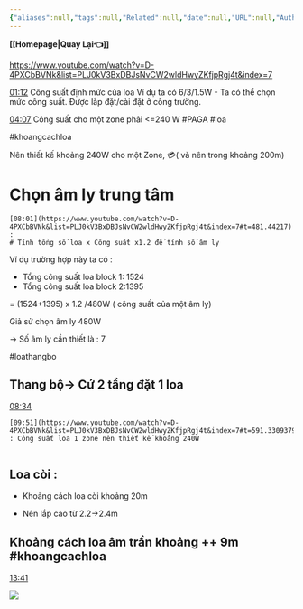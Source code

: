 ```yaml
---
{"aliases":null,"tags":null,"Related":null,"date":null,"URL":null,"Author":null,"dg-publish":true,"image":null,"permalink":"/Electric Engineer/ELV/Public Address/Bài 9 đọc bản vẽ publich address/","dgPassFrontmatter":true,"noteIcon":"2","created":"2024-02-29T09:58:33.146+07:00","updated":"2024-01-19T13:32:55.000+07:00"}
---
```


**[[Homepage\|Quay Lại👈]]**

https://www.youtube.com/watch?v=D-4PXCbBVNk&list=PLJ0kV3BxDBJsNvCW2wldHwyZKfjpRgj4t&index=7

[01:12](https://www.youtube.com/watch?v=D-4PXCbBVNk&list=PLJ0kV3BxDBJsNvCW2wldHwyZKfjpRgj4t&index=7#t=72.96370099618531)   Công suất định mức của loa 
Ví dụ ta có 6/3/1.5W - Ta có thể chọn mức công suất. Được lắp đặt/cài đặt ở công trường.



[04:07](https://www.youtube.com/watch?v=D-4PXCbBVNk&list=PLJ0kV3BxDBJsNvCW2wldHwyZKfjpRgj4t&index=7#t=247.47613902670287)  Công suất cho một zone phải <=240 W #PAGA #loa 


#khoangcachloa


Nên thiết kế khoảng 240W cho một Zone, 💳( và nên trong khoảng 200m)



# Chọn âm ly trung tâm

```ad-note
[08:01](https://www.youtube.com/watch?v=D-4PXCbBVNk&list=PLJ0kV3BxDBJsNvCW2wldHwyZKfjpRgj4t&index=7#t=481.44217)  : 
# Tính tổng số loa x Công suất x1.2 để tính số âm ly
```



Ví dụ trường hợp này ta có : 
- Tổng công suất loa block 1: 1524 
- Tổng công suất loa block 2:1395

= (1524+1395) x 1.2 /480W ( công suất của một âm ly)

Giả sử chọn âm ly 480W 

-> Số âm ly cần thiết là : 7


#loathangbo

## Thang bộ-> Cứ  2 tầng đặt 1 loa

[08:34](https://www.youtube.com/watch?v=D-4PXCbBVNk&list=PLJ0kV3BxDBJsNvCW2wldHwyZKfjpRgj4t&index=7#t=514.8967629122619)  


```ad-tip
[09:51](https://www.youtube.com/watch?v=D-4PXCbBVNk&list=PLJ0kV3BxDBJsNvCW2wldHwyZKfjpRgj4t&index=7#t=591.3309379727685)   : Công suất loa 1 zone nên thiết kế khoảng 240W


```

## Loa còi :

- Khoảng cách loa còi khoảng 20m

- Nên lắp cao từ 2.2->2.4m


## Khoảng cách loa âm trần khoảng ++ 9m #khoangcachloa 


[13:41](https://www.youtube.com/watch?v=D-4PXCbBVNk&list=PLJ0kV3BxDBJsNvCW2wldHwyZKfjpRgj4t&index=7#t=821.3013143176734)

![](https://i.imgur.com/0l0ut1y.png)


